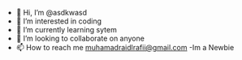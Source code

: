 - 👋 Hi, I’m @asdkwasd
- 👀 I’m interested in coding
- 🌱 I’m currently learning sytem
- 💞️ I’m looking to collaborate on anyone  
- 📫 How to reach me muhamadraidlrafii@gmail.com
-Im a Newbie
<!---
asdkwasd/asdkwasd is a ✨ special ✨ repository because its `README.md` (this file) appears on your GitHub profile.
You can click the Preview link to take a look at your changes.
--->
